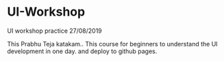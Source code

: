 # UI-Workshop
UI workshop practice 27/08/2019

This Prabhu Teja katakam.. This course for beginners to understand the UI development in one day. and deploy to github pages.
